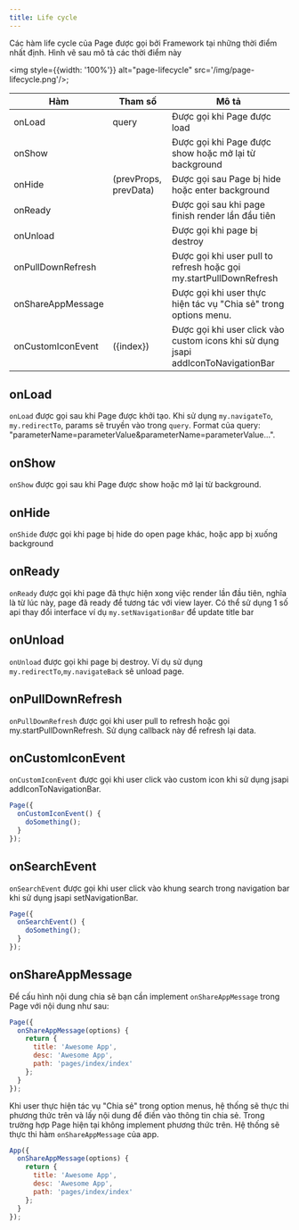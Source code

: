 ```yaml
---
title: Life cycle
---
```


Các hàm life cycle của Page được gọi bởi Framework tại những thời điểm nhất định.
Hình vẽ sau mô tả các thời điểm này

<img style={{width: '100%'}} alt="page-lifecycle" src='/img/page-lifecycle.png'/>;

| Hàm               | Tham số               | Mô tả                                                                             |
| ----------------- | --------------------- | --------------------------------------------------------------------------------- |
| onLoad            | query                 | Được gọi khi Page được load                                                       |
| onShow            |                       | Được gọi khi Page được show hoặc mở lại từ background                             |
| onHide            | (prevProps, prevData) | Được gọi sau Page bị hide hoặc enter background                                   |
| onReady           |                       | Được gọi sau khi page finish render lần đầu tiên                                  |
| onUnload          |                       | Được gọi khi page bị destroy                                                      |
| onPullDownRefresh |                       | Được gọi khi user pull to refresh hoặc gọi my.startPullDownRefresh                |
| onShareAppMessage |                       | Được gọi khi user thực hiện tác vụ "Chia sẻ" trong options menu.                  |
| onCustomIconEvent | ({index})             | Được gọi khi user click vào custom icons khi sử dụng jsapi addIconToNavigationBar |

## onLoad

`onLoad` được gọi sau khi Page được khởi tạo.
Khi sử dụng `my.navigateTo`, `my.redirectTo`, params sẽ truyền vào trong `query`. Format của query: "parameterName=parameterValue&parameterName=parameterValue...".

## onShow

`onShow` được gọi sau khi Page được show hoặc mở lại từ background.

## onHide

`onShide` được gọi khi page bị hide do open page khác, hoặc app bị xuống background

## onReady

`onReady` được gọi khi page đã thực hiện xong việc render lần đầu tiên, nghĩa là từ lúc này, page đã ready để tương tác với view layer. Có thể sử dụng 1 số api thay đổi interface ví dụ `my.setNavigationBar` để update title bar

## onUnload

`onUnload` được gọi khi page bị destroy. Ví dụ sử dụng `my.redirectTo`,`my.navigateBack` sẽ unload page.

## onPullDownRefresh

`onPullDownRefresh` được gọi khi user pull to refresh hoặc gọi my.startPullDownRefresh. Sử dụng callback này để refresh lại data.

## onCustomIconEvent

`onCustomIconEvent` được gọi khi user click vào custom icon khi sử dụng jsapi addIconToNavigationBar.

```js
Page({
  onCustomIconEvent() {
    doSomething();
  }
});
```

## onSearchEvent

`onSearchEvent` được gọi khi user click vào khung search trong navigation bar khi sử dụng jsapi setNavigationBar.

```js
Page({
  onSearchEvent() {
    doSomething();
  }
});
```

## onShareAppMessage

Để cấu hình nội dung chia sẽ bạn cần implement `onShareAppMessage` trong Page với nội dung như sau:

```js
Page({
  onShareAppMessage(options) {
    return {
      title: 'Awesome App',
      desc: 'Awesome App',
      path: 'pages/index/index'
    };
  }
});
```

Khi user thực hiện tác vụ "Chia sẻ" trong option menus, hệ thống sẽ thực thi phương thức trên và lấy nội dung để điền vào thông tin chia sẻ. Trong trường hợp Page hiện tại không implement phương thức trên.
Hệ thống sẽ thực thi hàm `onShareAppMessage` của app.

```js
App({
  onShareAppMessage(options) {
    return {
      title: 'Awesome App',
      desc: 'Awesome App',
      path: 'pages/index/index'
    };
  }
});
```
